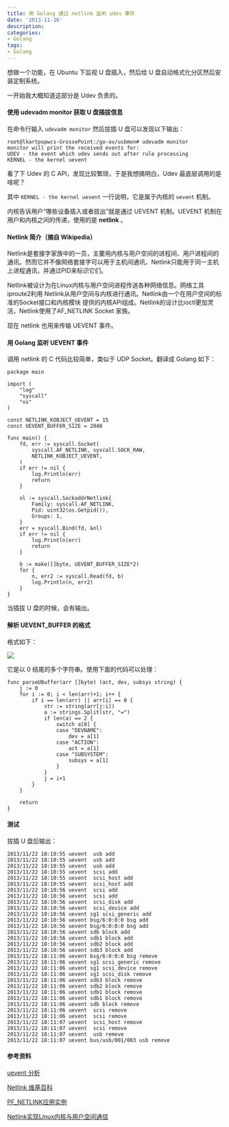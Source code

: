 ```yaml
---
title: 用 Golang 通过 netlink 监听 udev 事件
date: '2013-11-16'
description:
categories:
- Golang
tags:
- Golang
---
```


想做一个功能，在 Ubuntu 下监视 U 盘插入，然后给 U 盘自动格式化分区然后安装定制系统。

一开始我大概知道这部分是 Udev 负责的。

#### 使用 udevadm monitor 获取 U 盘插拔信息

在命令行输入 `udevadm monitor` 然后拔插 U 盘可以发现以下输出：

	root@lkartpopwcs-GrossePoint:/go-av/usbmon# udevadm monitor
	monitor will print the received events for:
	UDEV - the event which udev sends out after rule processing
	KERNEL - the kernel uevent
	

看了下 Udev 的 C API，发现比较繁琐，于是我想搞明白，Udev 最底层调用的是啥呢？

其中 `KERNEL - the kernel uevent` 一行说明，它是属于内核的 `uevent` 机制。

内核告诉用户“哪些设备插入或者拔出”就是通过 UEVENT 机制。UEVENT 机制在用户和内核之间的传递，使用的是 **netlink** 。

#### Netlink 简介（摘自 Wikipedia）

Netlink是套接字家族中的一员，主要用内核与用户空间的进程间、用户进程间的通讯。然而它并不像网络套接字可以用于主机间通讯，Netlink只能用于同一主机上进程通讯，并通过PID来标识它们。

Netlink被设计为在Linux内核与用户空间进程传送各种网络信息。网络工具iproute2利用 Netlink从用户空间与内核进行通讯。Netlink由一个在用户空间的标准的Socket接口和内核模块 提供的内核API组成。Netlink的设计比ioctl更加灵活，Netlink使用了AF_NETLINK Socket 家族。

现在 netlink 也用来传输 UEVENT 事件。

#### 用 Golang 监听 UEVENT 事件

调用 netlink 的 C 代码比较简单，类似于 UDP Socket。翻译成 Golang 如下：

	package main

	import (
		"log"
		"syscall"
		"os"
	)
	
	const NETLINK_KOBJECT_UEVENT = 15
	const UEVENT_BUFFER_SIZE = 2048
	
	func main() {
		fd, err := syscall.Socket(
			syscall.AF_NETLINK, syscall.SOCK_RAW,
			NETLINK_KOBJECT_UEVENT,
		)
		if err != nil {
			log.Println(err)
			return
		}
	
		nl := syscall.SockaddrNetlink{
			Family: syscall.AF_NETLINK,
			Pid: uint32(os.Getpid()),
			Groups: 1,
		}
		err = syscall.Bind(fd, &nl)
		if err != nil {
			log.Println(err)
			return
		}
	
		b := make([]byte, UEVENT_BUFFER_SIZE*2)
		for {
			n, err2 := syscall.Read(fd, b)
			log.Println(n, err2)
		}
	}

当插拔 U 盘的时候，会有输出。

#### 解析 UEVENT_BUFFER 的格式

格式如下：

![](/img/hexdump-uevent-buffer.png)

它是以 0 结尾的多个字符串。使用下面的代码可以处理：

	func parseUBuffer(arr []byte) (act, dev, subsys string) {
		j := 0
		for i := 0; i < len(arr)+1; i++ {
			if i == len(arr) || arr[i] == 0 {
				str := string(arr[j:i])
				a := strings.Split(str, "=")
				if len(a) == 2 {
					switch a[0] {
					case "DEVNAME":
						dev = a[1]
					case "ACTION":
						act = a[1]
					case "SUBSYSTEM":
						subsys = a[1]
					}
				}
				j = i+1
			}
		}
	
		return
	}


#### 测试

拔插 U 盘后输出：

	2013/11/22 18:10:55 uevent  usb add
	2013/11/22 18:10:55 uevent  usb add
	2013/11/22 18:10:55 uevent  usb add
	2013/11/22 18:10:55 uevent  scsi add
	2013/11/22 18:10:55 uevent  scsi_host add
	2013/11/22 18:10:55 uevent  scsi_host add
	2013/11/22 18:10:56 uevent  scsi add
	2013/11/22 18:10:56 uevent  scsi add
	2013/11/22 18:10:56 uevent  scsi_disk add
	2013/11/22 18:10:56 uevent  scsi_device add
	2013/11/22 18:10:56 uevent sg1 scsi_generic add
	2013/11/22 18:10:56 uevent bsg/6:0:0:0 bsg add
	2013/11/22 18:10:56 uevent bsg/6:0:0:0 bsg add
	2013/11/22 18:10:56 uevent sdb block add
	2013/11/22 18:10:56 uevent sdb1 block add
	2013/11/22 18:10:56 uevent sdb2 block add
	2013/11/22 18:10:56 uevent sdb3 block add
	2013/11/22 18:11:06 uevent bsg/6:0:0:0 bsg remove
	2013/11/22 18:11:06 uevent sg1 scsi_generic remove
	2013/11/22 18:11:06 uevent sg1 scsi_device remove
	2013/11/22 18:11:06 uevent sg1 scsi_disk remove
	2013/11/22 18:11:06 uevent sdb3 block remove
	2013/11/22 18:11:06 uevent sdb2 block remove
	2013/11/22 18:11:06 uevent sdb1 block remove
	2013/11/22 18:11:06 uevent sdb1 block remove
	2013/11/22 18:11:06 uevent sdb block remove
	2013/11/22 18:11:06 uevent  scsi remove
	2013/11/22 18:11:06 uevent  scsi remove
	2013/11/22 18:11:07 uevent  scsi_host remove
	2013/11/22 18:11:07 uevent  scsi remove
	2013/11/22 18:11:07 uevent  usb remove
	2013/11/22 18:11:07 uevent bus/usb/001/003 usb remove

#### 参考资料

[uevent 分析](http://blog.csdn.net/walkingman321/article/details/5917737)

[Netlink 维基百科](http://zh.wikipedia.org/zh-cn/Netlink)

[PF_NETLINK应用实例](http://www.cnblogs.com/hoys/archive/2011/04/09/2010759.html)

[Netlink实现Linux内核与用户空间通信](http://www.cpplive.com/html/1362.html)